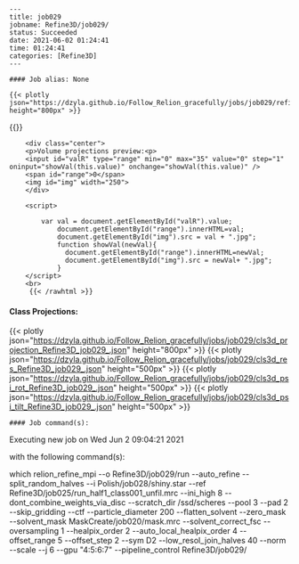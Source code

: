 
    ---
    title: job029
    jobname: Refine3D/job029/
    status: Succeeded
    date: 2021-06-02 01:24:41
    time: 01:24:41
    categories: [Refine3D]
    ---
    
    #### Job alias: None
    
    {{< plotly json="https://dzyla.github.io/Follow_Relion_gracefully/jobs/job029/refine3d_model_Refine3D_job029_.json" height="800px" >}}
{{<rawhtml >}} 

        <div class="center">
        <p>Volume projections preview:<p>
        <input id="valR" type="range" min="0" max="35" value="0" step="1" oninput="showVal(this.value)" onchange="showVal(this.value)" />
        <span id="range">0</span>
        <img id="img" width="250">
        </div>

        <script>

            var val = document.getElementById("valR").value;
                document.getElementById("range").innerHTML=val;
                document.getElementById("img").src = val + ".jpg";
                function showVal(newVal){
                  document.getElementById("range").innerHTML=newVal;
                  document.getElementById("img").src = newVal+ ".jpg";
                }
        </script>
        <br>
         {{< /rawhtml >}}
#### Class Projections:
{{< plotly json="https://dzyla.github.io/Follow_Relion_gracefully/jobs/job029/cls3d_projection_Refine3D_job029_.json" height="800px" >}}
{{< plotly json="https://dzyla.github.io/Follow_Relion_gracefully/jobs/job029/cls3d_res_Refine3D_job029_.json" height="500px" >}}
{{< plotly json="https://dzyla.github.io/Follow_Relion_gracefully/jobs/job029/cls3d_psi_rot_Refine3D_job029_.json" height="500px" >}}
{{< plotly json="https://dzyla.github.io/Follow_Relion_gracefully/jobs/job029/cls3d_psi_tilt_Refine3D_job029_.json" height="500px" >}}
    
    #### Job command(s):
    
    
 
 Executing new job on Wed Jun  2 09:04:21 2021
 
 with the following command(s): 

which relion_refine_mpi --o Refine3D/job029/run --auto_refine --split_random_halves --i Polish/job028/shiny.star --ref Refine3D/job025/run_half1_class001_unfil.mrc --ini_high 8 --dont_combine_weights_via_disc --scratch_dir /ssd/scheres --pool 3 --pad 2  --skip_gridding  --ctf --particle_diameter 200 --flatten_solvent --zero_mask --solvent_mask MaskCreate/job020/mask.mrc --solvent_correct_fsc  --oversampling 1 --healpix_order 2 --auto_local_healpix_order 4 --offset_range 5 --offset_step 2 --sym D2 --low_resol_join_halves 40 --norm --scale  --j 6 --gpu "4:5:6:7"  --pipeline_control Refine3D/job029/
 
 

    
